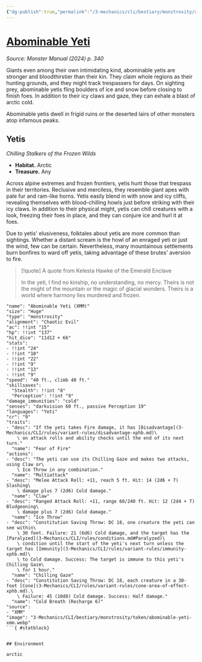 ```yaml
---
{"dg-publish":true,"permalink":"/3-mechanics/cli/bestiary/monstrosity/abominable-yeti-xmm/","tags":["ttrpg-cli/compendium/src/5e/xmm","ttrpg-cli/monster/cr/9","ttrpg-cli/monster/environment/arctic","ttrpg-cli/monster/size/huge","ttrpg-cli/monster/type/monstrosity"],"noteIcon":""}
---
```


# [Abominable Yeti](3-Mechanics\CLI\bestiary\monstrosity/abominable-yeti-xmm.md)
*Source: Monster Manual (2024) p. 340*  

Giants even among their own intimidating kind, abominable yetis are stronger and bloodthirstier than their kin. They claim whole regions as their hunting grounds, and they might track trespassers for days. On sighting prey, abominable yetis fling boulders of ice and snow before closing to finish foes. In addition to their icy claws and gaze, they can exhale a blast of arctic cold.

Abominable yetis dwell in frigid ruins or the deserted lairs of other monsters atop infamous peaks.

## Yetis

*Chilling Stalkers of the Frozen Wilds*

- **Habitat.** Arctic  
- **Treasure.** Any  

Across alpine extremes and frozen frontiers, yetis hunt those that trespass in their territories. Reclusive and merciless, they resemble giant apes with pale fur and ram-like horns. Yetis easily blend in with snow and icy cliffs, revealing themselves with blood-chilling howls just before striking with their icy claws. In addition to their physical might, yetis can chill creatures with a look, freezing their foes in place, and they can conjure ice and hurl it at foes.

Due to yetis' elusiveness, folktales about yetis are more common than sightings. Whether a distant scream is the howl of an enraged yeti or just the wind, few can be certain. Nevertheless, many mountainous settlements burn bonfires to ward off yetis, taking advantage of these brutes' aversion to fire.

> [!quote] A quote from Kelesta Hawke of the Emerald Enclave  
> 
> In the yeti, I find no kinship, no understanding, no mercy. Theirs is not the might of the mountain or the magic of glacial wonders. Theirs is a world where harmony lies murdered and frozen.


```statblock
"name": "Abominable Yeti (XMM)"
"size": "Huge"
"type": "monstrosity"
"alignment": "Chaotic Evil"
"ac": !!int "15"
"hp": !!int "137"
"hit_dice": "11d12 + 66"
"stats":
- !!int "24"
- !!int "10"
- !!int "22"
- !!int "9"
- !!int "13"
- !!int "9"
"speed": "40 ft., climb 40 ft."
"skillsaves":
  "Stealth": !!int "8"
  "Perception": !!int "9"
"damage_immunities": "cold"
"senses": "darkvision 60 ft., passive Perception 19"
"languages": "Yeti"
"cr": "9"
"traits":
- "desc": "If the yeti takes Fire damage, it has [Disadvantage](3-Mechanics/CLI/rules/variant-rules/disadvantage-xphb.md)\
    \ on attack rolls and ability checks until the end of its next turn."
  "name": "Fear of Fire"
"actions":
- "desc": "The yeti can use its Chilling Gaze and makes two attacks, using Claw or\
    \ Ice Throw in any combination."
  "name": "Multiattack"
- "desc": "Melee Attack Roll: +11, reach 5 ft. Hit: 14 (2d6 + 7) Slashing\
    \ damage plus 7 (2d6) Cold damage."
  "name": "Claw"
- "desc": "Ranged Attack Roll: +11, range 60/240 ft. Hit: 12 (2d4 + 7) Bludgeoning\
    \ damage plus 7 (2d6) Cold damage."
  "name": "Ice Throw"
- "desc": "Constitution Saving Throw: DC 18, one creature the yeti can see within\
    \ 30 feet. Failure: 21 (6d6) Cold damage, and the target has the [Paralyzed](3-Mechanics/CLI/rules/conditions.md#Paralyzed)\
    \ condition until the start of the yeti's next turn unless the target has [Immunity](3-Mechanics/CLI/rules/variant-rules/immunity-xphb.md)\
    \ to Cold damage. Success: The target is immune to this yeti's Chilling Gaze\
    \ for 1 hour."
  "name": "Chilling Gaze"
- "desc": "Constitution Saving Throw: DC 18, each creature in a 30-foot [Cone](3-Mechanics/CLI/rules/variant-rules/cone-area-of-effect-xphb.md).\
    \ Failure: 45 (10d8) Cold damage. Success: Half damage."
  "name": "Cold Breath (Recharge 6)"
"source":
- "XMM"
"image": "3-Mechanics/CLI/bestiary/monstrosity/token/abominable-yeti-xmm.webp"
```{ #statblock}


## Environment

arctic